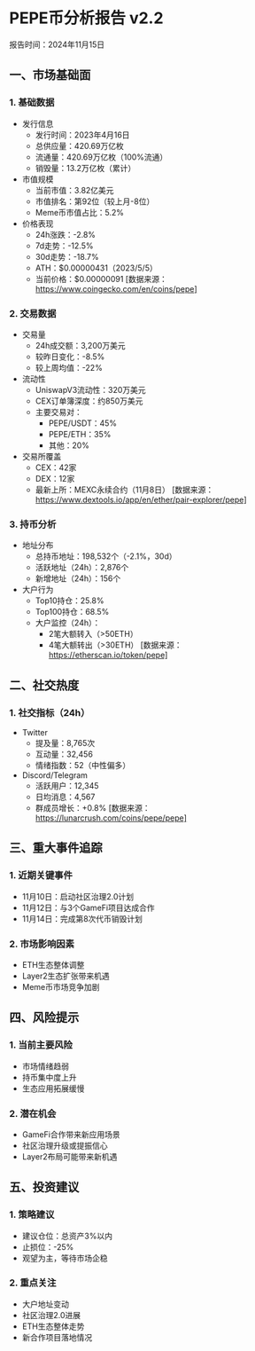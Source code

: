 # PEPE币分析报告 v2.2
报告时间：2024年11月15日

## 一、市场基础面

### 1. 基础数据
- 发行信息
  * 发行时间：2023年4月16日
  * 总供应量：420.69万亿枚
  * 流通量：420.69万亿枚（100%流通）
  * 销毁量：13.2万亿枚（累计）
- 市值规模
  * 当前市值：3.82亿美元
  * 市值排名：第92位（较上月-8位）
  * Meme币市值占比：5.2%
- 价格表现
  * 24h涨跌：-2.8%
  * 7d走势：-12.5%
  * 30d走势：-18.7%
  * ATH：$0.00000431（2023/5/5）
  * 当前价格：$0.00000091
[数据来源：https://www.coingecko.com/en/coins/pepe]

### 2. 交易数据
- 交易量
  * 24h成交额：3,200万美元
  * 较昨日变化：-8.5%
  * 较上周均值：-22%
- 流动性
  * UniswapV3流动性：320万美元
  * CEX订单簿深度：约850万美元
  * 主要交易对：
    - PEPE/USDT：45%
    - PEPE/ETH：35%
    - 其他：20%
- 交易所覆盖
  * CEX：42家
  * DEX：12家
  * 最新上所：MEXC永续合约（11月8日）
[数据来源：https://www.dextools.io/app/en/ether/pair-explorer/pepe]

### 3. 持币分析
- 地址分布
  * 总持币地址：198,532个（-2.1%，30d）
  * 活跃地址（24h）：2,876个
  * 新增地址（24h）：156个
- 大户行为
  * Top10持仓：25.8%
  * Top100持仓：68.5%
  * 大户监控（24h）：
    - 2笔大额转入（>50ETH）
    - 4笔大额转出（>30ETH）
[数据来源：https://etherscan.io/token/pepe]

## 二、社交热度

### 1. 社交指标（24h）
- Twitter
  * 提及量：8,765次
  * 互动量：32,456
  * 情绪指数：52（中性偏多）
- Discord/Telegram
  * 活跃用户：12,345
  * 日均消息：4,567
  * 群成员增长：+0.8%
[数据来源：https://lunarcrush.com/coins/pepe/pepe]

## 三、重大事件追踪

### 1. 近期关键事件
- 11月10日：启动社区治理2.0计划
- 11月12日：与3个GameFi项目达成合作
- 11月14日：完成第8次代币销毁计划

### 2. 市场影响因素
- ETH生态整体调整
- Layer2生态扩张带来机遇
- Meme币市场竞争加剧

## 四、风险提示

### 1. 当前主要风险
- 市场情绪趋弱
- 持币集中度上升
- 生态应用拓展缓慢

### 2. 潜在机会
- GameFi合作带来新应用场景
- 社区治理升级或提振信心
- Layer2布局可能带来新机遇

## 五、投资建议

### 1. 策略建议
- 建议仓位：总资产3%以内
- 止损位：-25%
- 观望为主，等待市场企稳

### 2. 重点关注
- 大户地址变动
- 社区治理2.0进展
- ETH生态整体走势
- 新合作项目落地情况
